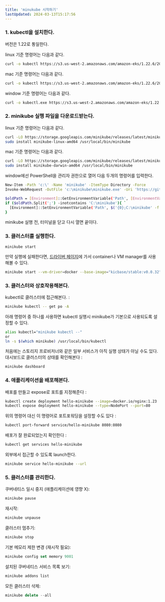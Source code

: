 ```yaml
---
title: 'minukube 시작하기'
lastUpdated: 2024-03-13T15:17:56
---
```


### 1. kubectl을 설치한다.

버전은 1.22로 통일한다.

linux 기준 명령어는 다음과 같다.

```bash
curl -o kubectl https://s3.us-west-2.amazonaws.com/amazon-eks/1.22.6/2022-03-09/bin/linux/amd64/kubectl
```

mac 기준 명령어는 다음과 같다.

```bash
curl -o kubectl https://s3.us-west-2.amazonaws.com/amazon-eks/1.22.6/2022-03-09/bin/darwin/amd64/kubectl
```

window 기준 명령어는 다음과 같다.

```bash
curl -o kubectl.exe https://s3.us-west-2.amazonaws.com/amazon-eks/1.22.6/2022-03-09/bin/windows/amd64/kubectl.exe
```

### 2. minikube 실행 파일을 다운로드받는다.

linux 기준 명령어는 다음과 같다.

```bash
curl -LO https://storage.googleapis.com/minikube/releases/latest/minikube-linux-amd64
sudo install minikube-linux-amd64 /usr/local/bin/minikube
```

mac 기준 명령어는 다음과 같다.

```bash
curl -LO https://storage.googleapis.com/minikube/releases/latest/minikube-darwin-amd64
sudo install minikube-darwin-amd64 /usr/local/bin/minikube
```

window에선 PowerShell을 관리자 권한으로 열어 다음 두개의 명령어를 입력한다.

```bash
New-Item -Path 'c:\' -Name 'minikube' -ItemType Directory -Force
Invoke-WebRequest -OutFile 'c:\minikube\minikube.exe' -Uri 'https://github.com/kubernetes/minikube/releases/latest/download/minikube-windows-amd64.exe' -UseBasicParsing
```

```bash
$oldPath = [Environment]::GetEnvironmentVariable('Path', [EnvironmentVariableTarget]::Machine)
if ($oldPath.Split(';') -inotcontains 'C:\minikube'){ `
  [Environment]::SetEnvironmentVariable('Path', $('{0};C:\minikube' -f $oldPath), [EnvironmentVariableTarget]::Machine) `
}
```

minikube 실행 전, 터미널을 닫고 다시 열면 끝이다.

### 3. 클러스터를 실행한다.

```
minikube start
```

만약 실행에 실패한다면, <a href="https://minikube.sigs.k8s.io/docs/drivers/">드라이버 페이지</a>에 가서 container나 VM manager를 사용해볼 수 있다.

```bash
minikube start --vm-driver=docker --base-image="kicbase/stable:v0.0.32" --image-mirror-country='cn' --image-repository='registry.cn-hangzhou.aliyuncs.com/google_containers' --kubernetes-version=v1.23.8 --force-systemd=true       
```

### 3. 클러스터와 상호작용해본다.

kubectl로 클러스터에 접근해본다. :

```bash
minikube kubectl -- get po -A
```

아래 명령어 중 하나를 사용하면 kubectl 실행시 minikube가 기본으로 사용되도록 설정할 수 있다.
```bash
alias kubectl="minikube kubectl --"
or
ln -s $(which minikube) /usr/local/bin/kubectl
```

처음에는 스토리지 프로비저너와 같은 일부 서비스가 아직 실행 상태가 아닐 수도 있다. 대시보드로 클러스터의 상태를 확인해본다 :

```bash
minikube dashboard
```

### 4. 애플리케이션을 배포해본다.

배포를 만들고 expose로 포트를 지정해준다 :
```bash
kubectl create deployment hello-minikube --image=docker.io/nginx:1.23
kubectl expose deployment hello-minikube --type=NodePort --port=80
```

위의 명령어 대신 이 명령어로 포트포워딩을 설정할 수도 있다 :
```bash
kubectl port-forward service/hello-minikube 8080:8080
```

배포가 잘 완료되었는지 확인한다 :
```bash
kubectl get services hello-minikube
```

외부에서 접근할 수 있도록 launch한다.
```bash
minikube service hello-minikube --url
```

### 5. 클러스터를 관리한다.

쿠버네티스 일시 중지 (애플리케이션에 영향 X):
```bash
minikube pause
```

재시작:
```bash
minikube unpause
```

클러스터 멈추기:
```js
minikube stop
```

기본 메모리 제한 변경 (재시작 필요):
```js
minikube config set memory 9001
```

설치된 쿠버네티스 서비스 목록 보기:
```bash
minikube addons list
```

모든 클러스터 삭제:
```js
minikube delete --all
```